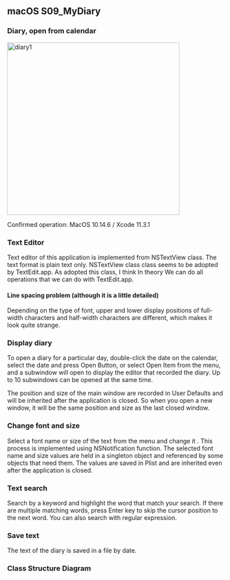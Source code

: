 ## macOS S09_MyDiary

### Diary, open from calendar

<img src="http://mikomokaru.sakura.ne.jp/data/B25/diary1.png" alt="diary1" title="diary1" width="400">




Confirmed operation: MacOS 10.14.6 / Xcode 11.3.1


### Text Editor
Text editor of this application is implemented from NSTextView class. The text format is plain text only. NSTextView class class seems to be adopted by TextEdit.app. As adopted this class, I think In theory We can do all operations that we can do with TextEdit.app.

#### Line spacing problem (although it is a little detailed)
Depending on the type of font, upper and lower display positions of full-width characters and half-width characters are different, which makes it look quite strange.

### Display diary
To open a diary for a particular day, double-click the date on the calendar, select the date and press Open Button, or select Open Item from the menu, and a subwindow will open to display the editor that recorded the diary. Up to 10 subwindows can be opened at the same time.

The position and size of the main window are recorded in User Defaults and will be inherited after the application is closed. So when you open a new window, it will be the same position and size as the last closed window.

### Change font and size
Select a font name or size of the text from the menu and change it . This process is implemented using NSNotification function. The selected font name and size values are held in a singleton object and referenced by some objects that need them. The values are saved in Plist and are inherited even after the application is closed.

### Text search
Search by a keyword and highlight the word that match your search. If there are multiple matching words, press Enter key to skip the cursor position to the next word. You can also search with regular expression.

### Save text
The text of the diary is saved in a file by date.

### Class Structure Diagram

